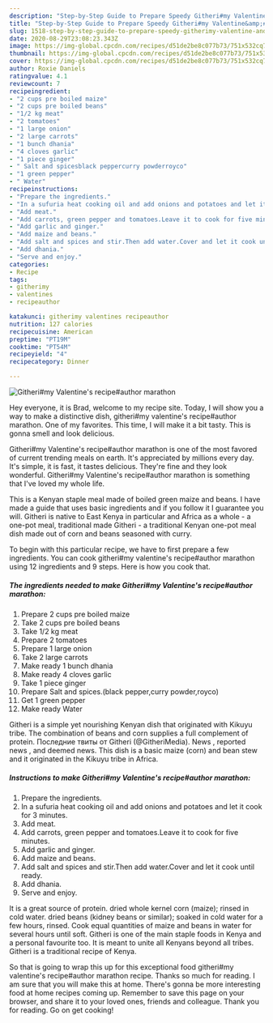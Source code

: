 ```yaml
---
description: "Step-by-Step Guide to Prepare Speedy Githeri#my Valentine&amp;#39;s recipe#author marathon"
title: "Step-by-Step Guide to Prepare Speedy Githeri#my Valentine&amp;#39;s recipe#author marathon"
slug: 1518-step-by-step-guide-to-prepare-speedy-githerimy-valentine-and-39-s-recipeauthor-marathon
date: 2020-08-29T23:08:23.343Z
image: https://img-global.cpcdn.com/recipes/d51de2be8c077b73/751x532cq70/githerimy-valentines-recipeauthor-marathon-recipe-main-photo.jpg
thumbnail: https://img-global.cpcdn.com/recipes/d51de2be8c077b73/751x532cq70/githerimy-valentines-recipeauthor-marathon-recipe-main-photo.jpg
cover: https://img-global.cpcdn.com/recipes/d51de2be8c077b73/751x532cq70/githerimy-valentines-recipeauthor-marathon-recipe-main-photo.jpg
author: Roxie Daniels
ratingvalue: 4.1
reviewcount: 7
recipeingredient:
- "2 cups pre boiled maize"
- "2 cups pre boiled beans"
- "1/2 kg meat"
- "2 tomatoes"
- "1 large onion"
- "2 large carrots"
- "1 bunch dhania"
- "4 cloves garlic"
- "1 piece ginger"
- " Salt and spicesblack peppercurry powderroyco"
- "1 green pepper"
- " Water"
recipeinstructions:
- "Prepare the ingredients."
- "In a sufuria heat cooking oil and add onions and potatoes and let it cook for 3 minutes."
- "Add meat."
- "Add carrots, green pepper and tomatoes.Leave it to cook for five minutes."
- "Add garlic and ginger."
- "Add maize and beans."
- "Add salt and spices and stir.Then add water.Cover and let it cook until ready."
- "Add dhania."
- "Serve and enjoy."
categories:
- Recipe
tags:
- githerimy
- valentines
- recipeauthor

katakunci: githerimy valentines recipeauthor 
nutrition: 127 calories
recipecuisine: American
preptime: "PT19M"
cooktime: "PT54M"
recipeyield: "4"
recipecategory: Dinner

---
```



![Githeri#my Valentine&#39;s recipe#author marathon](https://img-global.cpcdn.com/recipes/d51de2be8c077b73/751x532cq70/githerimy-valentines-recipeauthor-marathon-recipe-main-photo.jpg)

Hey everyone, it is Brad, welcome to my recipe site. Today, I will show you a way to make a distinctive dish, githeri#my valentine&#39;s recipe#author marathon. One of my favorites. This time, I will make it a bit tasty. This is gonna smell and look delicious.

Githeri#my Valentine&#39;s recipe#author marathon is one of the most favored of current trending meals on earth. It's appreciated by millions every day. It's simple, it is fast, it tastes delicious. They're fine and they look wonderful. Githeri#my Valentine&#39;s recipe#author marathon is something that I've loved my whole life.

This is a Kenyan staple meal made of boiled green maize and beans. I have made a guide that uses basic ingredients and if you follow it I guarantee you will. Githeri is native to East Kenya in particular and Africa as a whole - a one-pot meal, traditional made Githeri - a traditional Kenyan one-pot meal dish made out of corn and beans seasoned with curry.


To begin with this particular recipe, we have to first prepare a few ingredients. You can cook githeri#my valentine&#39;s recipe#author marathon using 12 ingredients and 9 steps. Here is how you cook that.

<!--inarticleads1-->

##### The ingredients needed to make Githeri#my Valentine&#39;s recipe#author marathon:

1. Prepare 2 cups pre boiled maize
1. Take 2 cups pre boiled beans
1. Take 1/2 kg meat
1. Prepare 2 tomatoes
1. Prepare 1 large onion
1. Take 2 large carrots
1. Make ready 1 bunch dhania
1. Make ready 4 cloves garlic
1. Take 1 piece ginger
1. Prepare  Salt and spices.(black pepper,curry powder,royco)
1. Get 1 green pepper
1. Make ready  Water


Githeri is a simple yet nourishing Kenyan dish that originated with Kikuyu tribe. The combination of beans and corn supplies a full complement of protein. Последние твиты от Githeri (@GitheriMedia). News , reported news , and deemed news. This dish is a basic maize (corn) and bean stew and it originated in the Kikuyu tribe in Africa. 

<!--inarticleads2-->

##### Instructions to make Githeri#my Valentine&#39;s recipe#author marathon:

1. Prepare the ingredients.
1. In a sufuria heat cooking oil and add onions and potatoes and let it cook for 3 minutes.
1. Add meat.
1. Add carrots, green pepper and tomatoes.Leave it to cook for five minutes.
1. Add garlic and ginger.
1. Add maize and beans.
1. Add salt and spices and stir.Then add water.Cover and let it cook until ready.
1. Add dhania.
1. Serve and enjoy.


It is a great source of protein. dried whole kernel corn (maize); rinsed in cold water. dried beans (kidney beans or similar); soaked in cold water for a few hours, rinsed. Cook equal quantities of maize and beans in water for several hours until soft. Githeri is one of the main staple foods in Kenya and a personal favourite too. It is meant to unite all Kenyans beyond all tribes. Githeri is a traditional recipe of Kenya. 

So that is going to wrap this up for this exceptional food githeri#my valentine&#39;s recipe#author marathon recipe. Thanks so much for reading. I am sure that you will make this at home. There's gonna be more interesting food at home recipes coming up. Remember to save this page on your browser, and share it to your loved ones, friends and colleague. Thank you for reading. Go on get cooking!
